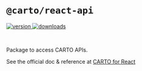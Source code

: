 # `@carto/react-api`

<p>
  <a href="https://npmjs.org/package/@carto/react-api">
    <img src="https://img.shields.io/npm/v/@carto/react-api.svg?style=flat-square" alt="version" />
  </a>

  <a href="https://npmjs.org/package/@carto/react-api">
    <img src="https://img.shields.io/npm/dt/@carto/react-api.svg?style=flat-square" alt="downloads" />
  </a>
</p>

<br/>

Package to access CARTO APIs.

See the official doc & reference at [CARTO for React](https://docs.carto.com/carto-for-developers/carto-for-react/)
